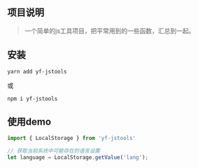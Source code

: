 ## 项目说明

> 一个简单的js工具项目，把平常用到的一些函数，汇总到一起。

## 安装

`yarn add yf-jstools`

或

`npm i yf-jstools`

## 使用demo

```javascript
import { LocalStorage } from 'yf-jstools'

// 获取当前系统中可能存在的语言设置
let language = LocalStorage.getValue('lang');
```
